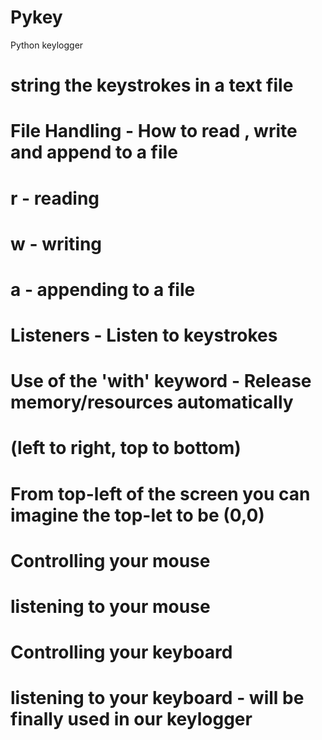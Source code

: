 # Pykey
Python keylogger

# string the keystrokes in a text file
# File Handling  - How to read , write and append to a file

# r - reading
# w - writing
# a - appending to a file

# Listeners - Listen to keystrokes
# Use of the 'with' keyword - Release memory/resources automatically

# (left to right, top to bottom)
# From top-left of the screen you can imagine the top-let to be (0,0)

# Controlling your mouse
# listening to your mouse
# Controlling your keyboard
# listening to your keyboard - will be finally used in our keylogger
